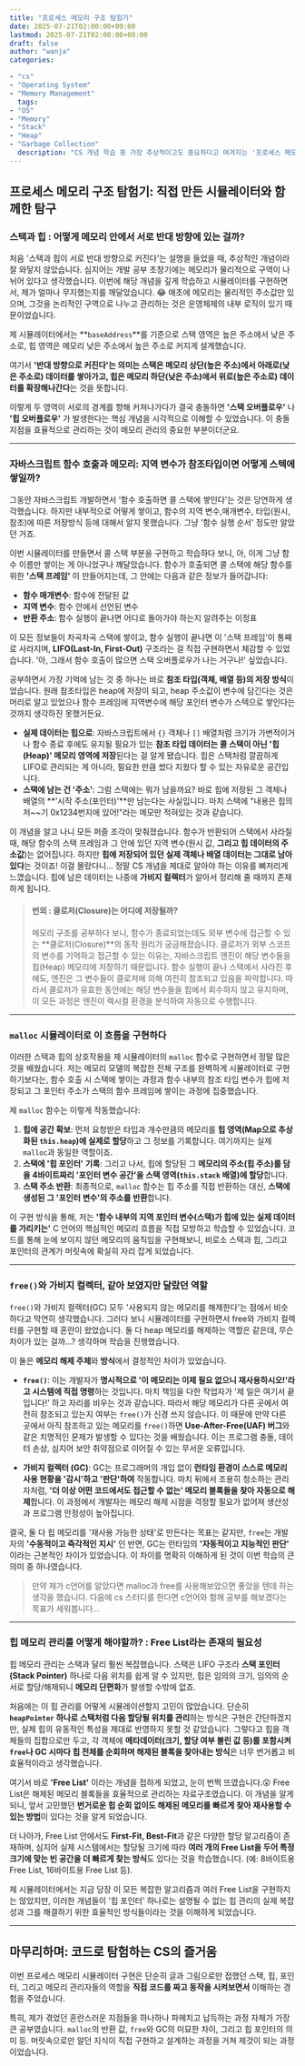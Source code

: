 ```yaml
---
title: "프로세스 메모리 구조 탐험기"
date: 2025-07-21T02:00:00+09:00
lastmod: 2025-07-21T02:00:00+09:00
draft: false
author: "wanja"
categories:

- "cs"
- "Operating System"
- "Memory Management"
  tags:
- "OS"
- "Memory"
- "Stack"
- "Heap"
- "Garbage Collection"
  description: "CS 개념 학습 중 가장 추상적이고도 중요하다고 여겨지는 '프로세스 메모리 구조'를 직접 시뮬레이터를 구현하며 탐구한 여정을 담았습니다. 스택과 힙의 실제 작동 방식, malloc/free와 가비지 컬렉션의 미묘한 차이, 그리고 그 과정에서 겪었던 혼란과 깨달음을 솔직하게 풀어냈습니다."
---
```


## 프로세스 메모리 구조 탐험기: 직접 만든 시뮬레이터와 함께한 탐구

### 스택과 힙 : 어떻게 메모리 안에서 서로 반대 방향에 있는 걸까?

처음 '스택과 힙이 서로 반대 방향으로 커진다'는 설명을 들었을 때, 추상적인 개념이라 잘 와닿지 않았습니다. 심지어는 개발 공부 초창기에는 메모리가 물리적으로 구역이 나뉘어 있다고 생각했습니다. 이번에 해당 개념을 깊게 학습하고 시뮬레이터를 구현하면서, 제가 얼마나 무지했는지를 깨달았습니다. 😂 애초에 메모리는 물리적인 주소값만 있으며, 그것을 논리적인 구역으로 나누고 관리하는 것은 운영체제의 내부 로직이 있기 때문이었습니다.

제 시뮬레이터에서는 **`baseAddress`**를 기준으로 스택 영역은 높은 주소에서 낮은 주소로, 힙 영역은 메모리 낮은 주소에서 높은 주소로 커지게 설계했습니다.

여기서 **'반대 방향으로 커진다'는 의미는 스택은 메모리 상단(높은 주소)에서 아래로(낮은 주소로) 데이터를 쌓아가고, 힙은 메모리 하단(낮은 주소)에서 위로(높은 주소로) 데이터를 확장해나간다**는 것을 뜻합니다.

이렇게 두 영역이 서로의 경계를 향해 커져나가다가 결국 충돌하면 **'스택 오버플로우'** 나 **'힙 오버플로우'** 가 발생한다는 핵심 개념을 시각적으로 이해할 수 있었습니다. 이 충돌 지점을 효율적으로 관리하는 것이 메모리 관리의 중요한 부분이더군요.

---

### 자바스크립트 함수 호출과 메모리: 지역 변수가 참조타입이면 어떻게 스텍에 쌓일까?

그동안 자바스크립트 개발하면서 '함수 호출하면 콜 스택에 쌓인다'는 것은 당연하게 생각했습니다. 하지만 내부적으로 어떻게 쌓이고, 함수의 지역 변수,매개변수, 타입(원시,참조)에 따른 저장방식 등에 대해서 알지 못했습니다. 그냥 '함수 실행 순서' 정도만 알았던 거죠.

이번 시뮬레이터를 만들면서 콜 스택 부분을 구현하고 학습하다 보니, 아, 이게 그냥 함수 이름만 쌓이는 게 아니었구나 꺠달았습니다. 함수가 호출되면 콜 스택에 해당 함수를 위한 **'스택 프레임'** 이 만들어지는데, 그 안에는 다음과 같은 정보가 들어갑니다:

- **함수 매개변수**: 함수에 전달된 값
- **지역 변수**: 함수 안에서 선언된 변수
- **반환 주소**: 함수 실행이 끝나면 어디로 돌아가야 하는지 알려주는 이정표

이 모든 정보들이 차곡차곡 스택에 쌓이고, 함수 실행이 끝나면 이 '스택 프레임'이 통째로 사라지며, **LIFO(Last-In, First-Out)** 구조라는 걸 직접 구현하면서 체감할 수 있었습니다. '아, 그래서 함수 호출이 많으면 스택 오버플로우가 나는 거구나!' 싶었습니다.

공부하면서 가장 기억에 남는 것 중 하나는 바로 **참조 타입(객체, 배열 등)의 저장 방식**이었습니다. 원래 참조타입은 heap에 저장이 되고, heap 주소값이 변수에 담긴다는 것은 머리로 알고 있었으나 함수 프레임에 지역변수에 해당 포인터 변수가 스텍으로 쌓인다는 것까지 생각하진 못했거든요.

- **실제 데이터는 힙으로**: 자바스크립트에서 `{}` 객체나 `[]` 배열처럼 크기가 가변적이거나 함수 종료 후에도 유지될 필요가 있는 **참조 타입 데이터는 콜 스택이 아닌 '힙(Heap)' 메모리 영역에 저장**된다는 걸 알게 됐습니다. 힙은 스택처럼 깔끔하게 LIFO로 관리되는 게 아니라, 필요한 만큼 썼다 지웠다 할 수 있는 자유로운 공간입니다.
- **스택에 남는 건 '주소'**: 그럼 스택에는 뭐가 남을까요? 바로 힙에 저장된 그 객체나 배열의 **'시작 주소(포인터)'**만 남는다는 사실입니다. 마치 스택에 "내용은 힙의 저~~기 0x1234번지에 있어!"라는 메모만 적혀있는 것과 같습니다.

이 개념을 알고 나니 모든 퍼즐 조각이 맞춰졌습니다. 함수가 반환되어 스택에서 사라질 때, 해당 함수의 스택 프레임과 그 안에 있던 지역 변수(원시 값, **그리고 힙 데이터의 주소값**)는 없어집니다. 하지만 **힙에 저장되어 있던 실제 객체나 배열 데이터는 그대로 남아있다**는 것이죠! 이걸 몰랐다니... 정말 CS 개념을 제대로 알아야 하는 이유를 뼈저리게 느꼈습니다. 힙에 남은 데이터는 나중에 **가비지 컬렉터**가 알아서 정리해 줄 때까지 존재하게 됩니다.

> #### 번외 : 클로저(Closure)는 어디에 저장될까?
>
> 메모리 구조를 공부하다 보니, 함수가 종료되었는데도 외부 변수에 접근할 수 있는 **클로저(Closure)**의 동작 원리가 궁금해졌습니다. 클로저가 외부 스코프의 변수를 기억하고 접근할 수 있는 이유는, 자바스크립트 엔진이 해당 변수들을 힙(Heap) 메모리에 저장하기 때문입니다. 함수 실행이 끝나 스택에서 사라진 후에도, 엔진은 그 변수들이 클로저에 의해 여전히 참조되고 있음을 파악합니다. 따라서 클로저가 유효한 동안에는 해당 변수들을 힙에서 회수하지 않고 유지하며, 이 모든 과정은 엔진이 렉시컬 환경을 분석하여 자동으로 수행합니다.

---

### `malloc` 시뮬레이터로 이 흐름을 구현하다

이러한 스택과 힙의 상호작용을 제 시뮬레이터의 `malloc` 함수로 구현하면서 정말 많은 것을 배웠습니다.
저는 메모리 모델의 복잡한 전체 구조를 완벽하게 시뮬레이터로 구현하기보다는, 함수 호출 시 스택에 쌓이는 과정과 함수 내부의 참조 타입 변수가 힙에 저장되고 그 포인터 주소가 스택의 함수 프레임에 쌓이는 과정에 집중했습니다.

제 `malloc` 함수는 이렇게 작동했습니다:

1.  **힙에 공간 확보**: 먼저 요청받은 타입과 개수만큼의 메모리를 **힙 영역(Map으로 추상화된 `this.heap`)에 실제로 할당**하고 그 정보를 기록합니다. 여기까지는 실제 `malloc`과 동일한 역할이죠.
2.  **스택에 '힙 포인터' 기록**: 그리고 나서, 힙에 할당된 그 **메모리의 주소(힙 주소)를 담을 4바이트짜리 '포인터 변수 공간'을 스택 영역(`this.stack` 배열)에 할당**합니다.
3.  **스택 주소 반환**: 최종적으로, `malloc` 함수는 힙 주소를 직접 반환하는 대신, **스택에 생성된 그 '포인터 변수'의 주소를 반환**합니다.

이 구현 방식을 통해, 저는 **'함수 내부의 지역 포인터 변수(스택)가 힙에 있는 실제 데이터를 가리키는'** C 언어의 핵심적인 메모리 흐름을 직접 모방하고 학습할 수 있었습니다. 코드를 통해 눈에 보이지 않던 메모리의 움직임을 구현해보니, 비로소 스택과 힙, 그리고 포인터의 관계가 머릿속에 확실히 자리 잡게 되었습니다.

---

### `free()`와 가비지 컬렉터, 같아 보였지만 달랐던 역할

`free()`와 가비지 컬렉터(GC) 모두 '사용되지 않는 메모리를 해제한다'는 점에서 비슷하다고 막연히 생각했습니다. 그러다 보니 시뮬레이터를 구현하면서 free와 가비지 컬렉터를 구현할 때 혼란이 왔었습니다. 둘 다 heap 메모리를 해제하는 역할은 같은데, 무슨 차이가 있는 걸까...? 생각하며 학습을 진행했습니다.

이 둘은 **메모리 해제 주체**와 **방식**에서 결정적인 차이가 있었습니다.

- **`free()`**: 이는 개발자가 **명시적으로 '이 메모리는 이제 필요 없으니 재사용하시오!'라고 시스템에 직접 명령**하는 것입니다. 마치 책임을 다한 작업자가 '제 일은 여기서 끝입니다!' 하고 자리를 비우는 것과 같습니다. 따라서 해당 메모리가 다른 곳에서 여전히 참조되고 있는지 여부는 `free()`가 신경 쓰지 않습니다. 이 때문에 만약 다른 곳에서 아직 참조하고 있는 메모리를 `free()`하면 **Use-After-Free(UAF) 버그**와 같은 치명적인 문제가 발생할 수 있다는 것을 배웠습니다. 이는 프로그램 충돌, 데이터 손상, 심지어 보안 취약점으로 이어질 수 있는 무서운 오류입니다.

- **가비지 컬렉터 (GC)**: GC는 프로그래머의 개입 없이 **런타임 환경이 스스로 메모리 사용 현황을 '감시'하고 '판단'하여** 작동합니다. 마치 뒤에서 조용히 청소하는 관리자처럼, **'더 이상 어떤 코드에서도 접근할 수 없는' 메모리 블록들을 찾아 자동으로 해제**합니다. 이 과정에서 개발자는 메모리 해제 시점을 걱정할 필요가 없어져 생산성과 프로그램 안정성이 높아집니다.

결국, 둘 다 힙 메모리를 '재사용 가능한 상태'로 만든다는 목표는 같지만, `free`는 개발자의 **'수동적이고 즉각적인 지시'** 인 반면, GC는 런타임의 **'자동적이고 지능적인 판단'** 이라는 근본적인 차이가 있었습니다. 이 차이를 명확히 이해하게 된 것이 이번 학습의 큰 의미 중 하나였습니다.

> 만약 제가 c언어를 알았다면 malloc과 free를 사용해보았으면 좋았을 텐데 하는 생각을 했습니다. 다음에 cs 스터디를 한다면 c언어와 함께 공부를 해보겠다는 목표가 세워봅니다...

---

### 힙 메모리 관리를 어떻게 해야할까? : Free List라는 존재의 필요성

힙 메모리 관리는 스택과 달리 훨씬 복잡했습니다. 스택은 LIFO 구조라 **스택 포인터(Stack Pointer)** 하나로 다음 위치를 쉽게 알 수 있지만, 힙은 임의의 크기, 임의의 순서로 할당/해제되니 **메모리 단편화**가 발생할 수밖에 없죠.

처음에는 이 힙 관리를 어떻게 시뮬레이션할지 고민이 많았습니다. 단순히 **`heapPointer` 하나로 스택처럼 다음 할당될 위치를 관리**하는 방식은 구현은 간단하겠지만, 실제 힙의 유동적인 특성을 제대로 반영하지 못할 것 같았습니다. 그렇다고 힙을 객체들의 집합으로만 두고, 각 객체에 **메타데이터(크기, 할당 여부 불린 값 등)를 포함시켜 `free`나 GC 시마다 힙 전체를 순회하며 해제된 블록을 찾아내는 방식**은 너무 번거롭고 비효율적이라고 생각했습니다.

여기서 바로 **'Free List'** 이라는 개념을 접하게 되었고, 눈이 번쩍 뜨였습니다.😮 Free List은 해제된 메모리 블록들을 효율적으로 관리하는 자료구조였습니다. 이 개념을 알게 되니, 앞서 고민했던 **번거로운 힙 순회 없이도 해제된 메모리를 빠르게 찾아 재사용할 수 있는 방법**이 있다는 것을 알게 되었습니다.

더 나아가, Free List 안에서도 **First-Fit, Best-Fit**과 같은 다양한 할당 알고리즘이 존재하며, 심지어 실제 시스템에서는 할당될 크기에 따라 **여러 개의 Free List을 두어 특정 크기에 맞는 빈 공간을 더 빠르게 찾는 방식**도 있다는 것을 학습했습니다. (예: 8바이트용 Free List, 16바이트용 Free List 등).

제 시뮬레이터에서는 지금 당장 이 모든 복잡한 알고리즘과 여러 Free List을 구현하지는 않았지만, 이러한 개념들이 '힙 포인터' 하나로는 설명될 수 없는 힙 관리의 실제 복잡성과 그를 해결하기 위한 효율적인 방식들이라는 것을 이해하게 되었습니다.

---

## 마무리하며: 코드로 탐험하는 CS의 즐거움

이번 프로세스 메모리 시뮬레이터 구현은 단순히 글과 그림으로만 접했던 스택, 힙, 포인터, 그리고 메모리 관리자들의 역할을 **직접 코드를 짜고 동작을 시켜보면서** 이해하는 경험을 주었습니다.

특히, 제가 겪었던 혼란스러운 지점들을 하나하나 파헤치고 납득하는 과정 자체가 가장 큰 공부였습니다. `malloc`의 반환 값, `free`와 GC의 미묘한 차이, 그리고 힙 포인터의 의미 등. 머릿속으로만 알던 지식이 직접 구현하고 설계하는 과정을 거쳐 제것이 되는 과정이었습니다.
